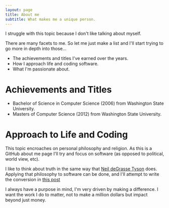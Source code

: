 ```yaml
---
layout: page
title: About me
subtitle: What makes me a unique person.
---
```


I struggle with this topic because I don't like talking about myself.

There are many facets to me. So let me just make a list and I'll start
trying to go more in depth into those...

 * The achievements and titles I've earned over the years. 
 * How I approach life and coding software.
 * What I'm passionate about.

# Achievements and Titles

 * Bachelor of Science in Computer Science (2006) from Washington
   State University.
 * Masters of Computer Science (2012) from Washington State
   University.

# Approach to Life and Coding

This topic encroaches on personal philosophy and religion. As this
is a GitHub about me page I'll try and focus on software (as
opposed to political, world view, etc).

I like to think about truth in the same way that
[Neil deGrasse Tyson](https://twitter.com/neiltyson/status/771176428880617472?lang=en)
does. Applying that philosophy to software can be done, and I'll
attempt to write the conversion in [this post](/2020-01-24-philosophy)

I always have a purpose in mind, I'm very driven by making a
difference. I want the work I do to matter, not to make a million
dollars but impact beyond just money.